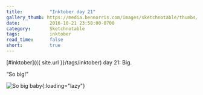 ```yaml
---
title:          "Inktober day 21"
gallery_thumb: https://media.bennorris.com/images/sketchnotable/thumbs/inktober-day-21.jpg
date:           2016-10-21 23:58:00-0700
category:       Sketchnotable
tags:           inktober
read_time:      false
short:          true
---
```

[#inktober]({{ site.url }}/tags/inktober) day 21: Big.

“So big!”

![So big baby](https://media.bennorris.com/images/sketchnotable/inktober-2016/inktober-day-21.jpg){:loading="lazy"}
